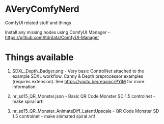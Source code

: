 # AVeryComfyNerd
ComfyUI related stuff and things

Install any missing nodes using ComfyUI Manager - https://github.com/ltdrdata/ComfyUI-Manager

# Things available
1. SDXL_Depth_Badger.png - Very basic ControlNet attached to the example SDXL workflow. Canny & Depth preprocessor examples (requires extension). See https://youtu.be/reqamcrPYiM for more information.

2. nr_sd15_QR_Monster.json - Basic QR Code Monster SD 1.5 controlnet - make spiral art!

3. nr_sd15_QR_Monster_AnimateDiff_LatentUpscale - QR Code Monster SD 1.5 controlnet - make animated spiral art!
